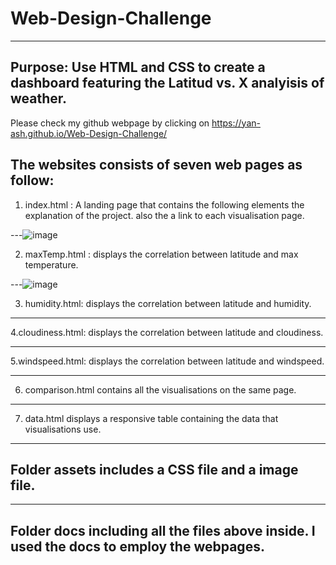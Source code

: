 # Web-Design-Challenge

---

## Purpose: Use HTML and CSS to create a dashboard featuring the Latitud vs. X analyisis of weather.

Please check my github webpage by clicking on https://yan-ash.github.io/Web-Design-Challenge/

## The websites consists of seven web pages as follow:

1. index.html : A landing page that contains the following elements the explanation of the project. also the a link to each visualisation page.

---![image](https://user-images.githubusercontent.com/109451707/196852503-6a46b90a-b0a4-4209-bcb5-a988ea81c9f1.png)


2. maxTemp.html : displays the correlation between latitude and max temperature.  

---![image](https://user-images.githubusercontent.com/109451707/196852587-e87f2788-90d1-4a5d-b487-c7d7120c9ccd.png)


3. humidity.html: displays the correlation between latitude and humidity.  
   

---

4.cloudiness.html: displays the correlation between latitude and cloudiness.  

---

5.windspeed.html: displays the correlation between latitude and windspeed.  

---

6. comparison.html contains all the visualisations on the same page.

---

7. data.html displays a responsive table containing the data that visualisations use.
-----

## Folder assets includes a CSS file and a image file.

---

## Folder docs including all the files above inside. I used the docs to employ the webpages.

